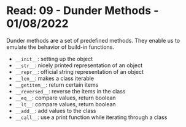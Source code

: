 # Read: 09 - Dunder Methods - 01/08/2022

Dunder methods are a set of predefined methods. They enable us to emulate the behavior of build-in functions.

- `__init__`: setting up the object
- `__str__`: nicely printed representation of an object
- `__repr__`: official string representation of an object
- `__len__`: makes a class iterable
- `__getitem__`: return certain items
- `__reversed__`: reverse the items in the class
- `__eq__`: compare values, return boolean
- `__lt__`: compare values, return boolean
- `__add__`: add values to the class
- `__call__`: use a print function while iterating through a class

